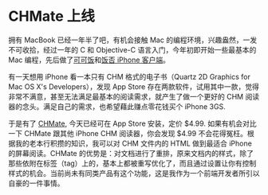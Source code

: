 # CHMate 上线

拥有 MacBook 已经一年半了吧，有机会接触 Mac 的编程环境，兴趣盎然，一发不可收拾，经过一年的 C 和 Objective-C 语言入门，今年初即开始一些最基本的 Mac 编程，先后做了[可可饭][0]和[饭否 iPhone 客户端][1]。

有一天想用 iPhone 看一本只有 CHM 格式的电子书（Quartz 2D Graphics for Mac OS X's Developers），发现 App Store 存在两款软件，试用其中一款，觉得非常不满意，甚至无法满足最基本的阅读需求，就产生了做一个更好的 CHM 阅读器的念头。满足自己的需求，也希望藉此赚点零花钱买个 iPhone 3GS.

于是有了 [CHMate][2], 今天已经可在 App Store 安装，定价 $4.99\. 如果有机会对比一下 CHMate 跟其他 iPhone CHM 阅读器，你会发现 $4.99 不会花得冤枉。根据我的老本行积攒的知识，我可以对 CHM 文件内的 HTML 做到最适合 iPhone 的屏幕阅读。CHMate 的优势是：对文档进行了重排，原来文档内的样式，除了那些依附在标签（tag）上的，基本上都被重写优化了，而且通过设置让你有控制样式的机会。当前尚未有同类产品有这个功能，这是我作为一个前端开发者所引以自豪的一件事情。

[0]: http://code.google.com/p/cocoafan/
[1]: http://realazy.com/fanfouapp
[2]: http://chmate.com
